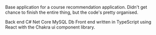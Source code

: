 Base application for a course recommendation application. Didn't get chance to finish the entire thing, but the code's pretty organised.

Back end C# Net Core
MySQL Db
Front end written in TypeScript using React with the Chakra ui component library. 
